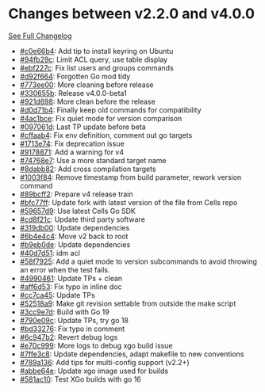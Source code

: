 # Changes between v2.2.0 and v4.0.0

[See Full Changelog](https://github.com/pydio/cells-client/compare/v2.2.0...v4.0.0)

- [#c0e66b4](https://github.com/pydio/cells-client/commit/c0e66b41c4fd84d35daa2ad6c6fef1b7a8ab7ba7): Add tip to install keyring on Ubuntu
- [#94fb29c](https://github.com/pydio/cells-client/commit/94fb29cdca8c09f7d2f308e11b1bd5da1d5c9ed4): Limit ACL query, use table display
- [#ebf227c](https://github.com/pydio/cells-client/commit/ebf227c3519e16a91159c0e9a6304d3778827694): Fix list users and groups commands
- [#d92f664](https://github.com/pydio/cells-client/commit/d92f6648288262828a932b0560db7a6f730a5d02): Forgotten Go mod tidy
- [#773ee00](https://github.com/pydio/cells-client/commit/773ee003f7fb6f77ac2f24e0460bb232cee74864): More cleaning before release
- [#330655b](https://github.com/pydio/cells-client/commit/330655b73101ac1423120a13dd097beeb9211396): Release v4.0.0-beta1
- [#921d698](https://github.com/pydio/cells-client/commit/921d6981b54e839d977005819a1c0a50021861f4): More clean before the release
- [#d0d71b4](https://github.com/pydio/cells-client/commit/d0d71b4a99d54582cf9811fbc7891c6db6d8d3c2): Finally keep old commands for compatibility
- [#4ac1bce](https://github.com/pydio/cells-client/commit/4ac1bce31a0b0818115a6ffb66513bc2a0c38d60): Fix quiet mode for version comparison
- [#097061d](https://github.com/pydio/cells-client/commit/097061d378cc36b0ca9c64f767b3713b81d2e563): Last TP update before beta
- [#cffaab4](https://github.com/pydio/cells-client/commit/cffaab4492ea283c243a43287c2ba7cf4a61e8aa): Fix env definition, comment out go targets
- [#1713e74](https://github.com/pydio/cells-client/commit/1713e741205da59bb69538c2b54fa445cb2ea947): Fix deprecation issue
- [#9178871](https://github.com/pydio/cells-client/commit/91788711d05d83845261cf51528fd6a000cb6054): Add a warning for v4
- [#74768e7](https://github.com/pydio/cells-client/commit/74768e7b68e5fcc868bd8cb704365f45aed41d32): Use a more standard target name
- [#8dabb82](https://github.com/pydio/cells-client/commit/8dabb82e4516c91b6e5151796cf6621232ec4d39): Add cross compilation targets
- [#1003f84](https://github.com/pydio/cells-client/commit/1003f84b2012440a7e693c9c6670f8a9df992757): Remove timestamp from build parameter, rework version command
- [#89bcff2](https://github.com/pydio/cells-client/commit/89bcff2dd13da7a3db1b182200aabe960d6fc237): Prepare v4 release train
- [#bfc77ff](https://github.com/pydio/cells-client/commit/bfc77ff68ec2356c701b47d896e3070cba626c5c): Update fork with latest version of the file from Cells repo
- [#59657d9](https://github.com/pydio/cells-client/commit/59657d9a8949f708cc59a8a69820714ab3d66758): Use latest Cells Go SDK
- [#cd8f21c](https://github.com/pydio/cells-client/commit/cd8f21c2332c129e4a72fedb74474cf726b83e2c): Update third party software
- [#319db00](https://github.com/pydio/cells-client/commit/319db006be19a15f3df7751bfbadff3100259874): Update dependencies
- [#6b4e4c4](https://github.com/pydio/cells-client/commit/6b4e4c456d5fd8fac25d286ca14f0b05480536f4): Move v2 back to root
- [#b9eb0de](https://github.com/pydio/cells-client/commit/b9eb0de1639cd70d67e5f43cbb08fb8dadfd1fa4): Update dependencies
- [#40d7d51](https://github.com/pydio/cells-client/commit/40d7d51186b4b10f0f45114c66e8c018c9e8214c): idm acl
- [#58f7925](https://github.com/pydio/cells-client/commit/58f792538ec5e17a42c93768c4fa6a65a8b9c7f2): Add a quiet mode to version subcommands to avoid throwing an error when the test fails.
- [#4990461](https://github.com/pydio/cells-client/commit/49904616fba040679852c1bc8a08260e4d750f44): Update TPs + clean
- [#aff6d53](https://github.com/pydio/cells-client/commit/aff6d534fb914e10980c25b0119db42253731ffd): Fix typo in inline doc
- [#cc7ca45](https://github.com/pydio/cells-client/commit/cc7ca4571abad10e71e92e4a957abdb24acd9830): Update TPs
- [#52518a9](https://github.com/pydio/cells-client/commit/52518a9d46ba263f5dfb0c73e9c66a2bd6cb1e3d): Make git revision settable from outside the make script
- [#3cc9e7d](https://github.com/pydio/cells-client/commit/3cc9e7d23d5112c233071d113a98e15957ec644b): Build with Go 19
- [#790e09c](https://github.com/pydio/cells-client/commit/790e09c1c8af164a065c741d5e3ffad995edd41c): Update TPs, try go 18
- [#bd33276](https://github.com/pydio/cells-client/commit/bd3327650197e000580ee559568556b5f998c173): Fix typo in comment
- [#6c947b2](https://github.com/pydio/cells-client/commit/6c947b23d2bfeff61cd41432f538c262743256d2): Revert debug logs
- [#e70c999](https://github.com/pydio/cells-client/commit/e70c999eee5c71e6f730c9f3eefcac558b115ea5): More logs to debug xgo build issue
- [#7ffe3c8](https://github.com/pydio/cells-client/commit/7ffe3c8d4123b324aa6372366e69ec59d816d5d7): Update dependencies, adapt makefile to new conventions
- [#789a136](https://github.com/pydio/cells-client/commit/789a1363b2dc5a20139aa2c89edd24e0710fe3f2): Add tips for multi-config support (v2.2+)
- [#abbe64e](https://github.com/pydio/cells-client/commit/abbe64e98173b146a5fe50904fa0fc82c6c0f941): Update xgo image used for builds
- [#581ac10](https://github.com/pydio/cells-client/commit/581ac10825d4140227e535ab61919343db25e2fe): Test XGo builds with go 16
